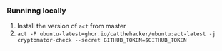 ### Runninng locally

1. Install the version of `act` from master
2. `act -P ubuntu-latest=ghcr.io/catthehacker/ubuntu:act-latest -j cryptomator-check --secret GITHUB_TOKEN=$GITHUB_TOKEN`
